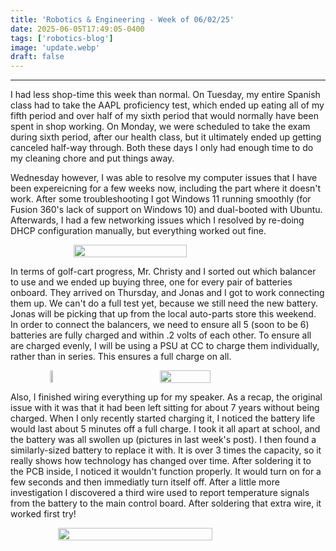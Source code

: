 ```yaml
---
title: 'Robotics & Engineering - Week of 06/02/25'
date: 2025-06-05T17:49:05-0400
tags: ['robotics-blog']
image: 'update.webp'
draft: false
---
```


---

I had less shop-time this week than normal. On Tuesday, my entire Spanish class had to take the AAPL proficiency test, which ended up eating all of my fifth period and over half of my sixth period that would normally have been spent in shop working. On Monday, we were scheduled to take the exam during sixth period, after our health class, but it ultimately ended up getting canceled half-way through. Both these days I only had enough time to do my cleaning chore and put things away. 

Wednesday however, I was able to resolve my computer issues that I have been expereicning for a few weeks now, including the part where it doesn't work. After some troubleshooting I got Windows 11 running smoothly (for Fusion 360's lack of support on Windows 10) and dual-booted with Ubuntu. Afterwards, I had a few networking issues which I resolved by re-doing DHCP configuration manually, but everything worked out fine.

 <div style="display:flex">  
    <br>
        <img onclick="window.location.href=this.src;" style="display: block; margin-left: auto; margin-right: auto; width: 60%; height: auto;" src="/posts/06-02-25/update.webp"/></img>                                                                     
    <br>    
</div> 

In terms of golf-cart progress, Mr. Christy and I sorted out which balancer to use and we ended up buying three, one for every pair of batteries onboard. They arrived on Thursday, and Jonas and I got to work connecting them up. We can't do a full test yet, because we still need the new battery. Jonas will be picking that up from the local auto-parts store this weekend. In order to connect the balancers, we need to ensure all 5 (soon to be 6) batteries are fully charged and within .2 volts of each other. To ensure all are charged evenly, I will be using a PSU at CC to charge them individually, rather than in series. This ensures a full charge on all. 

 <div style="display:flex">  
    <br>
        <img onclick="window.location.href=this.src;" style="display: block; margin-left: auto; margin-right: auto; width: 10%; height: 20%;" src="/posts/06-02-25/balance.webp"/></img>    
        <img onclick="window.location.href=this.src;" style="display: block; margin-left: auto; margin-right: auto; width: 40%; height: 20%;" src="/posts/06-02-25/leadacid.webp"/></img>                                                                  
    <br>    
</div> 

Also, I finished wiring everything up for my speaker. As a recap, the original issue with it was that it had been left sitting for about 7 years without being charged. When I only recently started charging it, I noticed the battery life would last about 5 minutes off a full charge. I took it all apart at school, and the battery was all swollen up (pictures in last week's post). I then found a similarly-sized battery to replace it with. It is over 3 times the capacity, so it really shows how technology has changed over time. After soldering it to the PCB inside, I noticed it wouldn't function properly. It would turn on for a few seconds and then immediatly turn itself off. After a little more investigation I discovered a third wire used to report temperature signals from the battery to the main control board. After soldering that extra wire, it worked first try!

 <div style="display:flex">  
    <br>
        <img onclick="window.location.href=this.src;" style="display: block; margin-left: auto; margin-right: auto; width: 70%; height: auto;" src="/posts/06-02-25/jambox.webp"/></img>                                                                     
    <br>    
</div> 